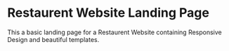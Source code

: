 # Restaurent Website Landing Page 
This a basic landing page for a Restaurent Website containing Responsive Design and beautiful templates.
